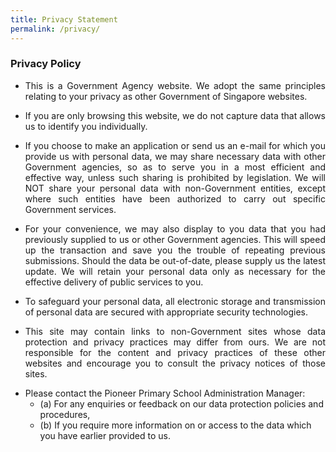 ```yaml
---
title: Privacy Statement
permalink: /privacy/
---
```

### **Privacy Policy**

*   <p align="Justify">This is a Government Agency website. We adopt the same principles relating to your privacy as other Government of Singapore websites.</p>
*   <p align="Justify">If you are only browsing this website, we do not capture data that allows us to identify you individually.</p>
*   <p align="Justify">If you choose to make an application or send us an e-mail for which you provide us with personal data, we may share necessary data with other Government agencies, so as to serve you in a most efficient and effective way, unless such sharing is prohibited by legislation. We will NOT share your personal data with non-Government entities, except where such entities have been authorized to carry out specific Government services.</p>
*   <p align="Justify">For your convenience, we may also display to you data that you had previously supplied to us or other Government agencies. This will speed up the transaction and save you the trouble of repeating previous submissions. Should the data be out-of-date, please supply us the latest update. We will retain your personal data only as necessary for the effective delivery of public services to you.</p>
*   <p align="Justify">To safeguard your personal data, all electronic storage and transmission of personal data are secured with appropriate security technologies.</p>
*   <p align="Justify">This site may contain links to non-Government sites whose data protection and privacy practices may differ from ours. We are not responsible for the content and privacy practices of these other websites and encourage you to consult the privacy notices of those sites.</p>
*   Please contact the Pioneer Primary School Administration Manager:
    *   (a) For any enquiries or feedback on our data protection policies and procedures,
    *   (b) If you require more information on or access to the data which you have earlier provided to us.